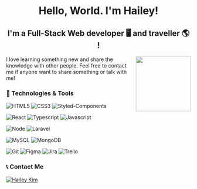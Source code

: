   <h1 style="border-bottom:none, font-size:17px " align="center" > Hello, World. I'm Hailey!  <br/>
<h2 align="center" > I'm a Full-Stack Web developer 🖥 and traveller 🌎 ! </h2>

 <img align="right" width="150px" src= "https://user-images.githubusercontent.com/65589560/172493591-fd2432b4-1499-4ebc-b8fd-098fc18dec43.png" >
    
 I love learning something new and share the knowledge with other people. Feel free to contact me if anyone want to share something or talk with me!
 
 
  ### 🔧 Technologies & Tools
  
  ![HTML5](https://img.shields.io/badge/HTML5-E34F26?style=for-the-badge&logo=html5&logoColor=white) ![CSS3](https://img.shields.io/badge/CSS3-1572B6?style=for-the-badge&logo=css3&logoColor=white) ![Styled-Components](  
  https://img.shields.io/badge/styled--components-DB7093?style=for-the-badge&logo=styled-components&logoColor=white) 
  
  ![React](https://img.shields.io/badge/React-20232A?style=for-the-badge&logo=react&logoColor=61DAFB) ![Typescript](https://img.shields.io/badge/TypeScript-007ACC?style=for-the-badge&logo=typescript&logoColor=white) ![Javascript](https://img.shields.io/badge/JavaScript-F7DF1E?style=for-the-badge&logo=javascript&logoColor=black) 
  
 
  ![Node](https://img.shields.io/badge/Node.js-43853D?style=for-the-badge&logo=node.js&logoColor=white) ![Laravel](https://img.shields.io/badge/Laravel-FF2D20?style=for-the-badge&logo=laravel&logoColor=white)
  
 ![MySQL]( https://img.shields.io/badge/MySQL-00000F?style=for-the-badge&logo=mysql&logoColor=white) ![MongoDB]( https://img.shields.io/badge/MongoDB-4EA94B?style=for-the-badge&logo=mongodb&logoColor=white) 
  
  
  ![Git]( https://img.shields.io/badge/GIT-E44C30?style=for-the-badge&logo=git&logoColor=white ) ![Figma](https://img.shields.io/badge/Figma-F24E1E?style=for-the-badge&logo=figma&logoColor=white)  ![Jira]( https://img.shields.io/badge/Jira-0052CC?style=for-the-badge&logo=Jira&logoColor=white) ![Trello](  https://img.shields.io/badge/Trello-0052CC?style=for-the-badge&logo=trello&logoColor=white)
  
  
  
   ### 📞 Contact Me 
  
  [<img alt="Hailey Kim" src="https://img.shields.io/badge/LinkedIn-0077B5?style=for-the-badge&logo=linkedin&logoColor=white" />](https://www.linkedin.com/in/developer-haileykim/)
  


<!-- [![Hailey’s github stats](https://github-readme-stats.vercel.app/api?username=hihailey)](https://github.com/hihailey)
    
[![Top Langs](https://github-readme-stats.vercel.app/api/top-langs/?username=hihailey&layout=compact)](https://github.com/hihailey)
   -->
  
 
  
  
  
  

